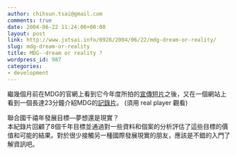 ```yaml
---
author: chihsun.tsai@gmail.com
comments: true
date: 2004-06-22 11:24:00+00:00
layout: post
link: http://www.jxtsai.info/0928/2004/06/22/mdg-dream-or-reality/
slug: mdg-dream-or-reality
title: MDG--dream or reality ?
wordpress_id: 987
categories:
- development
---
```


繼幾個月前在MDG的官網上看到它今年度所拍的[宣傳短片](http://bbs.chem.ntnu.edu.tw/www/blog/archives/n/nairobi/001836.php)之後，又在一個網站上看到一個長達23分鐘介紹MDG的[記錄片](http://wbwebcast3.worldbank.org:8080/ramgen/bspan/wbi/535/1031/DevelopmentGoals_hi.rm)。 (須用 real player 觀看)  
  
聯合國千禧年發展目標―夢想還是現實？  
本紀錄片回顧了8個千年目標並通過對一些資料和個案的分析評估了這些目標的價值和可能的結果。對於很少接觸另一種國際發展現實的朋友，應該是不錯的入門了解資訊吧。
